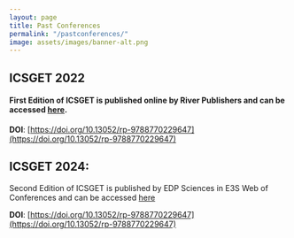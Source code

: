 ```yaml
---
layout: page
title: Past Conferences
permalink: "/pastconferences/"
image: assets/images/banner-alt.png
---
```


## ICSGET 2022

#### First Edition of ICSGET is published online by River Publishers and can be accessed [here](https://www.riverpublishers.com/research_details.php?book_id=1042).  

**DOI**: [https://doi.org/10.13052/rp-9788770229647](https://doi.org/10.13052/rp-9788770229647)  

## ICSGET 2024: 

Second Edition of ICSGET is published by EDP Sciences in E3S Web of Conferences and can be accessed [here](https://www.e3s-conferences.org/articles/e3sconf/abs/2024/77/contents/contents.html)  

**DOI**: [https://doi.org/10.13052/rp-9788770229647](https://doi.org/10.13052/rp-9788770229647)  
